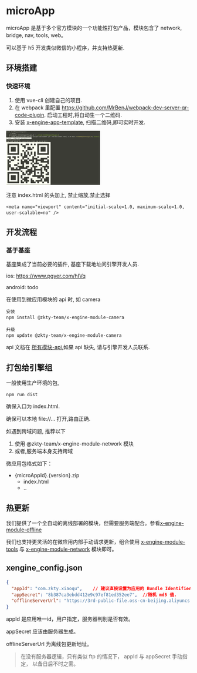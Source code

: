 # microApp

microApp 是基于多个官方模块的一个功能性打包产品，模块包含了 network, bridge, nav, tools, web。

可以基于 h5 开发类似微信的小程序，并支持热更新.



## 环境搭建

### 快速环境

1. 使用 vue-cli 创建自己的项目.
4. 在 webpack 里配置 https://github.com/MrBenJ/webpack-dev-server-qr-code-plugin. 启动工程时,将自动生一个二维码.
5. 安装 [x-engine-app-template](), 扫描二维码,即可实时开发.

<img src="assets/image-20201013214853316.png" alt="image-20201013214853316" style="zoom:25%;" />

注意 index.html 的头加上, 禁止缩放,禁止选择
```
<meta name="viewport" content="initial-scale=1.0, maximum-scale=1.0, user-scalable=no" />
```
## 开发流程

### 基于基座

基座集成了当前必要的插件, 基座下载地址问引擎开发人员.

ios: https://www.pgyer.com/hIVq

android: todo 





在使用到微应用模块的 api 时, 如 camera

```
安装
npm install @zkty-team/x-engine-module-camera

升级
npm update @zkty-team/x-engine-module-camera
```

api 文档在 [所有模块-api](./docs/modules/all/模块-engine.md),如果 api 缺失, 请与引擎开发人员联系.



## 打包给引擎组

一般使用生产环境的包,

```
npm run dist
```



确保入口为 index.html.

确保可以本地 file://... 打开,路由正确. 

如遇到跨域问题, 推荐以下

1. 使用 @zkty-team/x-engine-module-network 模块
2. 或者,服务端本身支持跨域



微应用包格式如下：

- {microAppId}.{version}.zip
  - index.html
  - ..



## 热更新

我们提供了一个全自动的离线部署的模块，但需要服务端配合。参看[x-engine-module-offline](../modules/模块-offline.md)

我们也支持更灵活的在微应用内部手动请求更新，组合使用 [x-engine-module-tools](../modules/模块-tools.md) 与 [x-engine-module-network](../modules/模块-network.md) 模块即可。





## xengine_config.json

``` json
{
  "appId": "com.zkty.xiaoqu",    // 建议直接设置为应用的 Bundle Identifier
  "appSecret": "8b387ca3ebdd412e9c97ef81ed352ee7",  //随机 md5 值.
  "offlineServerUrl": "https://3rd-public-file.oss-cn-beijing.aliyuncs.com"  //服务器地址
}
```

appId 是应用唯一id，用户指定，服务器判别是否有效。

appSecret 应该由服务器生成。

offlineServerUrl 为离线包更新地址。

> 在没有服务器逻辑，只有类似 ftp 的情况下， appId 与 appSecret 手动指定， 以备日后不时之需。

 


